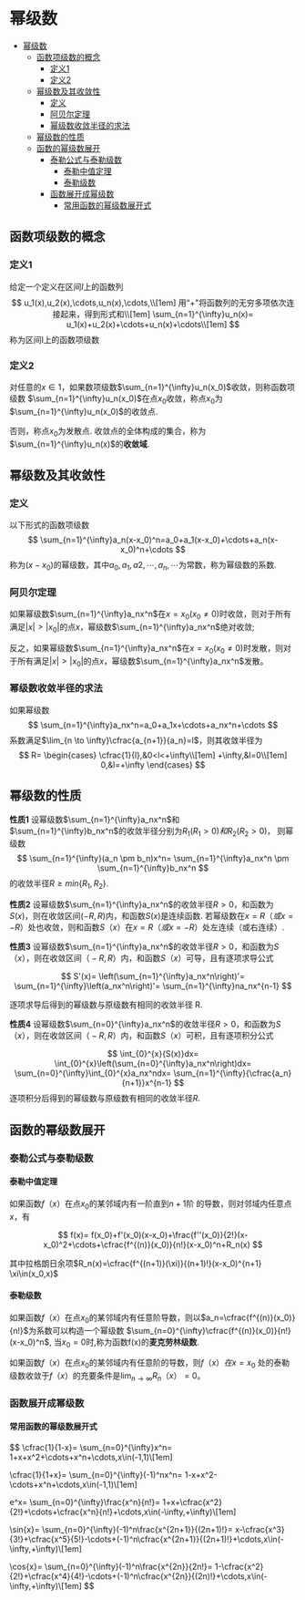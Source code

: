 # 幂级数

- [幂级数](#幂级数)
  - [函数项级数的概念](#函数项级数的概念)
    - [定义1](#定义1)
    - [定义2](#定义2)
  - [幂级数及其收敛性](#幂级数及其收敛性)
    - [定义](#定义)
    - [阿贝尔定理](#阿贝尔定理)
    - [幂级数收敛半径的求法](#幂级数收敛半径的求法)
  - [幂级数的性质](#幂级数的性质)
  - [函数的幂级数展开](#函数的幂级数展开)
    - [泰勒公式与泰勒级数](#泰勒公式与泰勒级数)
      - [泰勒中值定理](#泰勒中值定理)
      - [泰勒级数](#泰勒级数)
    - [函数展开成幂级数](#函数展开成幂级数)
      - [常用函数的幂级数展开式](#常用函数的幂级数展开式)

## 函数项级数的概念

### 定义1

给定一个定义在区间$I$上的函数列
$$
u_1(x),u_2(x),\cdots,u_n(x),\cdots,\\[1em]
用“+"将函数列的无穷多项依次连接起来，得到形式和\\[1em]
\sum_{n=1}^{\infty}u_n(x)=
u_1(x)+u_2(x)+\cdots+u_n(x)+\cdots\\[1em]
$$
称为区间I上的函数项级数

### 定义2

对任意的$x\in{1}$，如果数项级数$\sum_{n=1}^{\infty}u_n(x_0)$收敛，则称函数项级数
$\sum_{n=1}^{\infty}u_n(x_0)$在点$x_0$收敛，称点$x_0$为$\sum_{n=1}^{\infty}u_n(x_0)$的收敛点.

否则，称点$x_0$为发散点.
收敛点的全体构成的集合，称为$\sum_{n=1}^{\infty}u_n(x)$的**收敛域**.

## 幂级数及其收敛性

### 定义

以下形式的函数项级数
$$
\sum_{n=1}^{\infty}a_n(x-x_0)^n=a_0+a_1(x-x_0)+\cdots+a_n(x-x_0)^n+\cdots
$$
称为$(x-x_0)$的幂级数，其中$a_0,a_1,a2,\cdots,a_n,\cdots$为常数，称为幂级数的系数.

### 阿贝尔定理

如果幂级数$\sum_{n=1}^{\infty}a_nx^n$在$x=x_0(x_0\ne0)$时收敛，则对于所有满足$|x|>|x_0|$的点$x$，幂级数$\sum_{n=1}^{\infty}a_nx^n$绝对收敛;

反之，如果幂级数$\sum_{n=1}^{\infty}a_nx^n$在$x=x_0(x_0\ne0)$时发散，则对于所有满足$|x|>|x_0|$的点$x$，幂级数$\sum_{n=1}^{\infty}a_nx^n$发散。

### 幂级数收敛半径的求法

如果幂级数
$$
\sum_{n=1}^{\infty}a_nx^n=a_0+a_1x+\cdots+a_nx^n+\cdots
$$
系数满足$\lim_{n \to \infty}\cfrac{a_{n+1}}{a_n}=l$，则其收敛半径为
$$
R=
\begin{cases}
    \cfrac{1}{l},&0<l<+\infty\\[1em]
    +\infty,&l=0\\[1em]
    0,&l=+\infty
\end{cases}
$$

## 幂级数的性质

**性质1** 设幂级数$\sum_{n=1}^{\infty}a_nx^n$和$\sum_{n=1}^{\infty}b_nx^n$的收敛半径分别为$R_1(R_1>0)和R_2(R_2>0)$，
则幂级数
$$
\sum_{n=1}^{\infty}(a_n \pm b_n)x^n=
\sum_{n=1}^{\infty}a_nx^n \pm \sum_{n=1}^{\infty}b_nx^n
$$
的收敛半径$R≥ min\{R_1,R_2\}$.

**性质2**  设幂级数$\sum_{n=1}^{\infty}a_nx^n$的收敛半径$R>0$，和函数为$S(x)$，则在收敛区间$(-R,R)$内，和函数$S(x)$是连续函数.
若幂级数在$x=R（或x=-R）$处也收敛，则和函数$S（x）$在$x=R（或x=-R）$处左连续（或右连续）.

**性质3** 设幂级数$\sum_{n=1}^{\infty}a_nx^n$的收敛半径$R>0$，和函数为$S（x）$，则在收敛区间$（-R,R）$内，和函数$S（x）$可导，且有逐项求导公式

$$
S'(x)=
\left(\sum_{n=1}^{\infty}a_nx^n\right)'=
\sum_{n=1}^{\infty}\left(a_nx^n\right)'=
\sum_{n=1}^{\infty}na_nx^{n-1}
$$

逐项求导后得到的幂级数与原级数有相同的收敛半径 R.

**性质4**
设幂级数$\sum_{n=0}^{\infty}a_nx^n$的收敛半径$R>0$，和函数为$S（x）$，则在收敛区间$（-R,R）$内，和函数$S（x）$可积，且有逐项积分公式

$$
\int_{0}^{x}{S(x)}dx=
\int_{0}^{x}\left(\sum_{n=0}^{\infty}a_nx^n\right)dx=
\sum_{n=0}^{\infty}\int_{0}^{x}a_nx^ndx=
\sum_{n=1}^{\infty}{\cfrac{a_n}{n+1}}x^{n-1}
$$
逐项积分后得到的幂级数与原级数有相同的收敛半径$R$.

## 函数的幂级数展开

### 泰勒公式与泰勒级数

#### 泰勒中值定理

如果函数$f（x）$在点$x_0$的某邻域内有一阶直到$n+1$阶
的导数，则对邻域内任意点$x$，有

$$
f(x)=
f(x_0)+f'(x_0)(x-x_0)+\frac{f''(x_0)}{2!}(x-x_0)^2+\cdots+\cfrac{f^{(n)}(x_0)}{n!}(x-x_0)^n+R_n(x)
$$

其中拉格朗日余项$R_n(x)=\cfrac{f^{(n+1)}(\xi)}{(n+1)!}(x-x_0)^{n+1} \xi\in(x_0,x)$

#### 泰勒级数

如果函数$f（x）$在点$x_0$的某邻域内有任意阶导数，则以$a_n=\cfrac{f^{(n)}(x_0)}{n!}$为系数可以构造一个幂级数
$\sum_{n=0}^{\infty}\cfrac{f^{(n)}(x_0)}{n!}(x-x_0)^n$,
当$x_0=0$时,称为函数f(x)的**麦克劳林级数**.

如果函数$f（x）$在点$x_0$的某邻域内有任意阶的导数，则$f（x）在x=x_0$
处的泰勒级数收敛于$f（x）$的充要条件是$\lim_{n \to \infty} R_n（x）=0$。

### 函数展开成幂级数

#### 常用函数的幂级数展开式

$$
\cfrac{1}{1-x}=
\sum_{n=0}^{\infty}x^n=
1+x+x^2+\cdots+x^n+\cdots,x\in(-1,1)\\[1em]

\cfrac{1}{1+x}=
\sum_{n=0}^{\infty}(-1)^nx^n=
1-x+x^2-\cdots+x^n+\cdots,x\in(-1,1)\\[1em]

e^x=
\sum_{n=0}^{\infty}\frac{x^n}{n!}=
1+x+\cfrac{x^2}{2!}+\cdots+\cfrac{x^n}{n!}+\cdots,x\in(-\infty,+\infty)\\[1em]

\sin{x}=
\sum_{n=0}^{\infty}(-1)^n\frac{x^{2n+1}}{(2n+1)!}=
x-\cfrac{x^3}{3!}+\cfrac{x^5}{5!}-\cdots+(-1)^n\cfrac{x^{2n+1}}{(2n+1)!}+\cdots,x\in(-\infty,+\infty)\\[1em]

\cos{x}=
\sum_{n=0}^{\infty}(-1)^n\frac{x^{2n}}{2n!}=
1-\cfrac{x^2}{2!}+\cfrac{x^4}{4!}-\cdots+(-1)^n\cfrac{x^{2n}}{(2n)!}+\cdots,x\in(-\infty,+\infty)\\[1em]
$$

